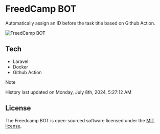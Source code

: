 # FreedCamp BOT

Automatically assign an ID before the task title based on Github Action.

![FreedCamp BOT](https://repository-images.githubusercontent.com/737932867/7d34798b-2680-471c-b089-a78a718d3d6a)

## Tech

- Laravel
- Docker
- Github Action

> [!NOTE]  
> History last updated on Monday, July 8th, 2024, 5:27:12 AM

## License

The Freedcamp BOT is open-sourced software licensed under the [MIT license](https://opensource.org/licenses/MIT).
